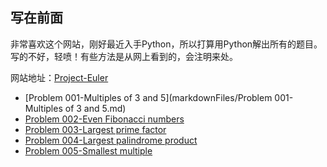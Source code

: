 ## 写在前面
非常喜欢这个网站，刚好最近入手Python，所以打算用Python解出所有的题目。写的不好，轻喷！有些方法是从网上看到的，会注明来处。

网站地址：[Project-Euler](https://projecteuler.net/)

* [Problem 001-Multiples of 3 and 5](markdownFiles/Problem 001-Multiples of 3 and 5.md)
* [Problem 002-Even Fibonacci numbers]()
* [Problem 003-Largest prime factor]()
* [Problem 004-Largest palindrome product]()
* [Problem 005-Smallest multiple]()
